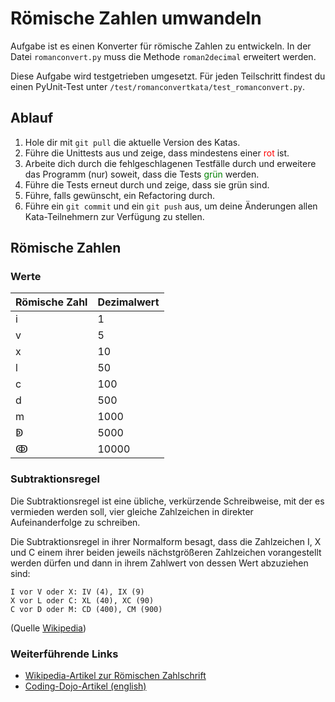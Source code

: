 # Römische Zahlen umwandeln

Aufgabe ist es einen Konverter für römische Zahlen zu entwickeln. In der Datei `romanconvert.py` muss die Methode 
`roman2decimal` erweitert werden.

Diese Aufgabe wird testgetrieben umgesetzt. Für jeden Teilschritt findest du einen PyUnit-Test unter 
`/test/romanconvertkata/test_romanconvert.py`.

## Ablauf
1. Hole dir mit `git pull` die aktuelle Version des Katas.
1. Führe die Unittests aus und zeige, dass mindestens einer <span style="color:red">rot</span> ist. 
2. Arbeite dich durch die fehlgeschlagenen Testfälle durch und erweitere das Programm (nur) soweit, dass die Tests 
<span style="color:green">grün</span> werden.
3. Führe die Tests erneut durch und zeige, dass sie grün sind.
4. Führe, falls gewünscht, ein Refactoring durch.
5. Führe ein `git commit` und ein `git push` aus, um deine Änderungen allen Kata-Teilnehmern zur Verfügung zu stellen.

## Römische Zahlen
### Werte
Römische Zahl | Dezimalwert
------------- | -----------
            i | 1
            v | 5
            x | 10
            l | 50
            c | 100
            d | 500
            m | 1000
            ↁ | 5000
           ↂ | 10000

### Subtraktionsregel
Die Subtraktionsregel ist eine übliche, verkürzende Schreibweise, mit der es vermieden werden soll, vier gleiche 
Zahlzeichen in direkter Aufeinanderfolge zu schreiben.

Die Subtraktionsregel in ihrer Normalform besagt, dass die Zahlzeichen I, X und C einem ihrer beiden jeweils 
nächstgrößeren Zahlzeichen vorangestellt werden dürfen und dann in ihrem Zahlwert von dessen Wert abzuziehen sind:

    I vor V oder X: IV (4), IX (9)
    X vor L oder C: XL (40), XC (90)
    C vor D oder M: CD (400), CM (900)
(Quelle [Wikipedia](https://de.wikipedia.org/wiki/R%C3%B6mische_Zahlschrift))
### Weiterführende Links
* [Wikipedia-Artikel zur Römischen Zahlschrift](https://de.wikipedia.org/wiki/R%C3%B6mische_Zahlschrift)
* [Coding-Dojo-Artikel (english)](https://codingdojo.org/kata/RomanNumerals/)